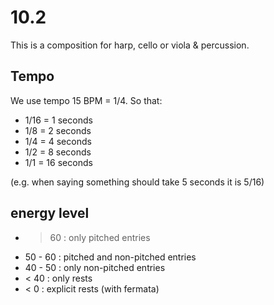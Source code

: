 # 10.2

This is a composition for harp, cello or viola & percussion.

## Tempo

We use tempo 15 BPM = 1/4.
So that:

- 1/16 = 1  seconds
- 1/8  = 2  seconds
- 1/4  = 4  seconds
- 1/2  = 8  seconds
- 1/1  = 16 seconds

(e.g. when saying something should take 5 seconds it is 5/16)


## energy level

- > 60      :       only pitched entries
- 50 - 60   :       pitched and non-pitched entries
- 40 - 50   :       only non-pitched entries
- < 40      :       only rests
- < 0       :       explicit rests (with fermata)
